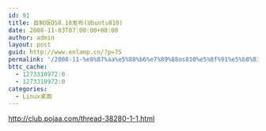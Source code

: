 ```yaml
---
id: 91
title: 自制版OS8.10发布(Ubuntu810)
date: 2008-11-03T07:00:00+00:00
author: admin
layout: post
guid: http://www.enlamp.cn/?p=75
permalink: '/2008-11-%e8%87%aa%e5%88%b6%e7%89%88os810%e5%8f%91%e5%b8%83ubuntu810/'
bttc_cache:
  - 1273310972:0
  - 1273310972:0
categories:
  - Linux桌面
---
```

http://club.pojaa.com/thread-38280-1-1.html